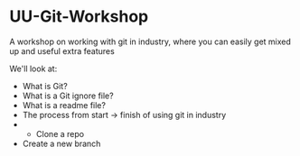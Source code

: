 # UU-Git-Workshop
A workshop on working with git in industry, where you can easily get mixed up and useful extra features

We'll look at:
- What is Git?
- What is a Git ignore file?
- What is a readme file?
- The process from start -> finish of using git in industry
- - Clone a repo
-   Create a new branch
